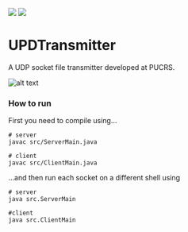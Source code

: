 ![](https://img.shields.io/badge/Status-Voando-brightgreen) 
![](https://img.shields.io/badge/Release-1.0-blue)


# UPDTransmitter

A UDP socket file transmitter developed at PUCRS.

![alt text](https://vestibulares2020.com/wp-content/uploads/2019/03/vestibular-pucrs-2020.png)

### How to run

First you need to compile using...

```shell script
# server
javac src/ServerMain.java

# client
javac src/ClientMain.java
```

...and then run each socket on a different shell using
```shell script
# server
java src.ServerMain

#client
java src.ClientMain
```
 
